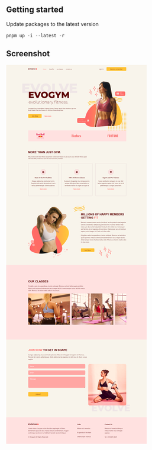 ## Getting started

Update packages to the latest version

```shell
pnpm up -i --latest -r
```

## Screenshot

![Screenshot](screenshot.png)
